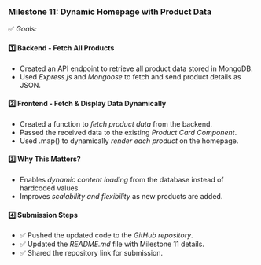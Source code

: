 ### Milestone 11: Dynamic Homepage with Product Data  

✅ *Goals:*  

#### 1️⃣ Backend - Fetch All Products  
- Created an API endpoint to retrieve all product data stored in MongoDB.  
- Used *Express.js* and *Mongoose* to fetch and send product details as JSON.  

#### 2️⃣ Frontend - Fetch & Display Data Dynamically  
- Created a function to *fetch product data* from the backend.  
- Passed the received data to the existing *Product Card Component*.  
- Used .map() to dynamically *render each product* on the homepage.  

#### 3️⃣ Why This Matters?  
- Enables *dynamic content loading* from the database instead of hardcoded values.  
- Improves *scalability and flexibility* as new products are added.  

#### 4️⃣ Submission Steps  
- ✅ Pushed the updated code to the *GitHub repository*.  
- ✅ Updated the *README.md* file with Milestone 11 details.  
- ✅ Shared the repository link for submission.